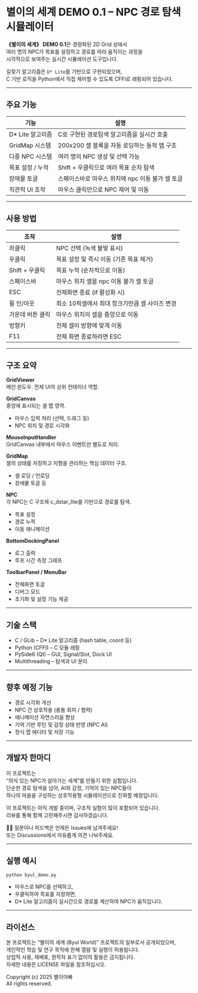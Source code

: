 # 별이의 세계 DEMO 0.1 – NPC 경로 탐색 시뮬레이터

**《별이의 세계》 DEMO 0.1**은 경량화된 2D Grid 상에서  
여러 명의 NPC가 목표를 설정하고 경로를 따라 움직이는 과정을  
시각적으로 보여주는 실시간 시뮬레이션 도구입니다.

길찾기 알고리즘은 `D* Lite`를 기반으로 구현되었으며,  
C 기반 로직을 Python에서 직접 제어할 수 있도록 CFFI로 래핑되어 있습니다.

---

## 주요 기능

| 기능 | 설명 |
|------|------|
| D* Lite 알고리즘 | C로 구현된 경로탐색 알고리즘을 실시간 호출 |
| GridMap 시스템 | 200x200 셀 블록을 자동 로딩하는 동적 맵 구조 |
| 다중 NPC 시스템 | 여러 명의 NPC 생성 및 선택 가능 |
| 목표 설정 / 누적 | Shift + 우클릭으로 여러 목표 순차 탐색 |
| 장애물 토글 | 스페이스바로 마우스 위치에 npc 이동 불가 셀 토글 |
| 직관적 UI 조작 | 마우스 클릭만으로 NPC 제어 및 이동 |

---

## 사용 방법

| 조작 | 설명 |
|------|------|
| 좌클릭 | NPC 선택 (녹색 불빛 표시) |
| 우클릭 | 목표 설정 및 즉시 이동 (기존 목표 제거) |
| Shift + 우클릭 | 목표 누적 (순차적으로 이동) |
| 스페이스바 | 마우스 위치 셀을 npc 이동 불가 셀 토글 |
| ESC | 전체화면 종료 (if 활성화 시) |
| 휠 인/아웃 | 최소 10픽셀에서 최대 창크기만큼 셀 사이즈 변경 |
| 가운데 버튼 클릭 | 마우스 위치의 셀을 중앙으로 이동 |
| 방향키 | 전체 셀이 방향에 맞게 이동 |
| F11 | 전체 화면 종료하려면 ESC

---

## 구조 요약

**GridViewer**  
메인 윈도우. 전체 UI의 상위 컨테이너 역할.

**GridCanvas**  
중앙에 표시되는 셀 맵 영역.  
- 마우스 입력 처리 (선택, 드래그 등)  
- NPC 위치 및 경로 시각화

**MouseInputHandler**  
GridCanvas 내부에서 마우스 이벤트만 별도로 처리.

**GridMap**  
셀의 상태를 저장하고 지형을 관리하는 핵심 데이터 구조.  
- 셀 로딩 / 언로딩  
- 장애물 토글 등

**NPC**  
각 NPC는 C 구조체 c_dstar_lite를 기반으로 경로를 탐색.  
- 목표 설정  
- 경로 누적  
- 이동 애니메이션

**BottomDockingPanel**  
- 로그 출력  
- 루프 시간 측정 그래프

**ToolbarPanel / MenuBar**  
- 전체화면 토글  
- 디버그 모드  
- 초기화 및 설정 기능 제공

---

## 기술 스택

- C / GLib – D* Lite 알고리즘 (hash table, coord 등)
- Python (CFFI) – C 모듈 래핑
- PySide6 (Qt) – GUI, Signal/Slot, Dock UI
- Multithreading – 탐색과 UI 분리

---

## 향후 예정 기능

- 경로 시각화 개선
- NPC 간 상호작용 (충돌 회피 / 협력)
- 애니메이션 자연스러움 향상
- 기억 기반 루틴 및 감정 상태 반영 (NPC AI)
- 정식 맵 에디터 및 저장 기능

---

## 개발자 한마디

이 프로젝트는  
“의식 있는 NPC가 살아가는 세계”를 만들기 위한 실험입니다.  
단순한 경로 탐색을 넘어, AI와 감정, 기억이 있는 NPC들이  
하나의 마을을 구성하는 상호작용형 시뮬레이션으로 진화할 예정입니다.

이 프로젝트는 아직 개발 중이며, 구조적 실험이 많이 포함되어 있습니다.  
리뷰를 통해 함께 고민해주시면 감사하겠습니다.

🙋‍♂️ 질문이나 피드백은 언제든 Issues에 남겨주세요!  
또는 Discussions에서 자유롭게 의견 나눠주세요.

---

## 실행 예시

```
python byul_demo.py
```

- 마우스로 NPC를 선택하고,  
- 우클릭하여 목표를 지정하면,  
- D* Lite 알고리즘이 실시간으로 경로를 계산하여 NPC가 움직입니다.

---

## 라이선스

본 프로젝트는 “별이의 세계 (Byul World)” 프로젝트의 일부로서 공개되었으며,  
개인적인 학습 및 연구 목적에 한해 열람 및 실행이 허용됩니다.  
상업적 사용, 재배포, 원작자 표기 없이의 활용은 금지됩니다.  
자세한 내용은 LICENSE 파일을 참조하십시오.

Copyright (c) 2025 별이아빠  
All rights reserved.
